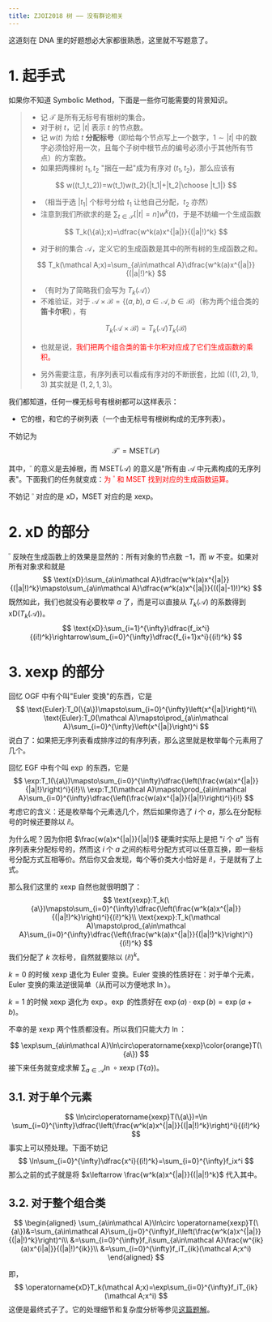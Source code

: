 ```yaml
---
title: ZJOI2018 树 —— 没有群论相关
---
```


这道刻在 DNA 里的好题想必大家都很熟悉，这里就不写题意了。

# 1. 起手式

如果你不知道 Symbolic Method，下面是一些你可能需要的背景知识。

> - 记 $\mathcal T$ 是所有无标号有根树的集合。
> - 对于树 $t$，记 $|t|$ 表示 $t$ 的节点数。
> - 记 $w(t)$ 为给 $t$ **分配标号**（即给每个节点写上一个数字，$1\sim |t|$ 中的数字必须恰好用一次，且每个子树中根节点的编号必须小于其他所有节点）的方案数。
> - 如果把两棵树 $t_1,t_2$ "捆在一起"成为有序对 $(t_1,t_2)$，那么应该有
>
> $$
> w((t_1,t_2))=w(t_1)w(t_2){|t_1|+|t_2|\choose |t_1|}
> $$
>
> - （相当于选 $|t_1|$ 个标号分给 $t_1$ 让他自己分配，$t_2$ 亦然）
> - 注意到我们所欲求的是 $\sum_{t\in\mathcal T}[|t|=n]w^k(t)$，于是不妨编一个生成函数
>
> $$
> T_k(\{a\};x)=\dfrac{w^k(a)x^{|a|}}{(|a|!)^k}
> $$
>
> - 对于树的集合 $\mathcal A$，定义它的生成函数是其中的所有树的生成函数之和。
>
> $$
> T_k(\mathcal A;x)=\sum_{a\in\mathcal A}\dfrac{w^k(a)x^{|a|}}{(|a|!)^k}
> $$
>
> - （有时为了简略我们会写为 $T_k(\mathcal A)$）
> - 不难验证，对于 $\mathcal A\times \mathcal B=\{(a,b),a\in\mathcal A,b\in\mathcal B\}$（称为两个组合类的**笛卡尔积**），有
>
> $$
> T_k(\mathcal A\times\mathcal B)=T_k(\mathcal A)T_k(\mathcal B)
> $$
>
> - 也就是说，<span style="color: red">我们把两个组合类的笛卡尔积对应成了它们生成函数的乘积。</span>
>
> - 另外需要注意，有序列表可以看成有序对的不断嵌套，比如 $(((1,2),1),3)$ 其实就是 $(1,2,1,3)$。

我们都知道，任何一棵无标号有根树都可以这样表示：

- 它的根，和它的子树列表（一个由无标号有根树构成的无序列表）。

不妨记为
$$
\mathcal T^{\square}=\text{MSET}(\mathcal T)
$$

其中，$^{\square}$ 的意义是去掉根，而 $\text{MSET}(\mathcal A)$ 的意义是"所有由 $\mathcal A$ 中元素构成的无序列表"。下面我们的任务就变成：<span style="color: red">为 $^{\square}$ 和 $\text{MSET}$ 找到对应的生成函数运算。</span>

不妨记 $^{\square}$ 对应的是 $\text{xD}$，$\text{MSET}$ 对应的是 $\text{xexp}$。

# 2. $\text{xD}$ 的部分

$^{\square}$ 反映在生成函数上的效果是显然的：所有对象的节点数 $-1$，而 $w$ 不变。如果对所有对象求和就是
$$
\text{xD}:\sum_{a\in\mathcal A}\dfrac{w^k(a)x^{|a|}}{(|a|!)^k}\mapsto\sum_{a\in\mathcal A}\dfrac{w^k(a)x^{|a|}}{((|a|-1)!)^k}
$$
既然如此，我们也就没有必要枚举 $a$ 了，而是可以直接从 $T_k(\mathcal A)$ 的系数得到 $\text{xD}(T_k(\mathcal A))$。
$$
\text{xD}:\sum_{i=1}^{\infty}\dfrac{f_ix^i}{(i!)^k}\rightarrow\sum_{i=0}^{\infty}\dfrac{f_{i+1}x^i}{(i!)^k}
$$
# 3. $\text{xexp}$ 的部分

回忆 OGF 中有个叫"Euler 变换"的东西，它是
$$
\text{Euler}:T_0(\{a\})\mapsto\sum_{i=0}^{\infty}\left(x^{|a|}\right)^i\\
\text{Euler}:T_0(\mathcal A)\mapsto\prod_{a\in\mathcal A}\sum_{i=0}^{\infty}\left(x^{|a|}\right)^i
$$
说白了：如果把无序列表看成排序过的有序列表，那么这里就是枚举每个元素用了几个。

回忆 EGF 中有个叫 $\exp$ 的东西，它是
$$
\exp:T_1(\{a\})\mapsto\sum_{i=0}^{\infty}\dfrac{\left(\frac{w(a)x^{|a|}}{|a|!}\right)^i}{i!}\\
\exp:T_1(\mathcal A)\mapsto\prod_{a\in\mathcal A}\sum_{i=0}^{\infty}\dfrac{\left(\frac{w(a)x^{|a|}}{|a|!}\right)^i}{i!}
$$
考虑它的含义：还是枚举每个元素选几个，然后如果你选了 $i$ 个 $a$，那么在分配标号的时候还要除以 $i!$。

为什么呢？因为你把 $\frac{w(a)x^{|a|}}{|a|!}$ 硬乘时实际上是把 "$i$ 个 $a$" 当有序列表来分配标号的，然而这 $i$ 个 $a$ 之间的标号分配方式可以任意互换，即一些标号分配方式互相等价。然后你又会发现，每个等价类大小恰好是 $i!$，于是就有了上式。

那么我们这里的 $\text{xexp}$ 自然也就很明朗了：
$$
\text{xexp}:T_k(\{a\})\mapsto\sum_{i=0}^{\infty}\dfrac{\left(\frac{w^k(a)x^{|a|}}{(|a|!)^k}\right)^i}{(i!)^k}\\
\text{xexp}:T_k(\mathcal A)\mapsto\prod_{a\in\mathcal A}\sum_{i=0}^{\infty}\dfrac{\left(\frac{w^k(a)x^{|a|}}{(|a|!)^k}\right)^i}{(i!)^k}
$$
我们分配了 $k$ 次标号，自然就要除以 $(i!)^k$。

$k=0$ 的时候 $\text{xexp}$ 退化为 $\text{Euler}$ 变换。$\text{Euler}$ 变换的性质好在：对于单个元素， $\text{Euler}$ 变换的乘法逆很简单（从而可以方便地求 $\ln$）。

$k=1$ 的时候 $\text{xexp}$ 退化为 $\exp$。$\exp$ 的性质好在 $\exp(a)\cdot\exp(b)=\exp(a+b)$。

不幸的是 $\text{xexp}$ 两个性质都没有。所以我们只能大力 $\ln$：

$$
\exp\sum_{a\in\mathcal A}\ln\circ\operatorname{xexp}\color{orange}T(\{a\})
$$
接下来任务就变成求解 $\sum_{a\in\mathcal A}\ln\circ\operatorname{xexp}(T\{a\})$。

## 3.1. 对于单个元素

$$
\ln\circ\operatorname{xexp}T(\{a\})=\ln \sum_{i=0}^{\infty}\dfrac{\left(\frac{w^k(a)x^{|a|}}{(|a|!)^k}\right)^i}{(i!)^k}
$$
事实上可以预处理。下面不妨记
$$
\ln\sum_{i=0}^{\infty}\dfrac{x^i}{(i!)^k}=\sum_{i=0}^{\infty}f_ix^i
$$
那么之前的式子就是将 $x\leftarrow \frac{w^k(a)x^{|a|}}{(|a|!)^k}$ 代入其中。

## 3.2. 对于整个组合类

$$
\begin{aligned}
\sum_{a\in\mathcal A}\ln\circ \operatorname{xexp}T(\{a\})&=\sum_{a\in\mathcal A}\sum_{j=0}^{\infty}f_i\left(\frac{w^k(a)x^{|a|}}{(|a|!)^k}\right)^i\\
&=\sum_{i=0}^{\infty}f_i\sum_{a\in\mathcal A}\frac{w^{ik}(a)x^{i|a|}}{(|a|!)^{ik}}\\
&=\sum_{i=0}^{\infty}f_iT_{ik}(\mathcal A;x^i)
\end{aligned}
$$

即，
$$
\operatorname{xD}T_k(\mathcal A;x)=\exp\sum_{i=0}^{\infty}f_iT_{ik}(\mathcal A;x^i)
$$
这便是最终式子了。它的处理细节和复杂度分析等参见[这篇题解](https://xyix.gitee.io/posts/?page=0&postname=luogu-4500)。


